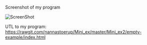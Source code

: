 Screenshot of my program 

![ScreenShot](https://github.com/nannastoerup/Mini_ex/blob/master/Mini_ex2/Sreenshot%20-%20house%20on%20fire.png)

UTL to my program:
https://rawgit.com/nannastoerup/Mini_ex/master/Mini_ex2/empty-example/index.html

